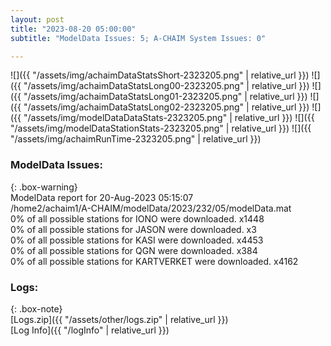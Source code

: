 ```yaml
---
layout: post
title: "2023-08-20 05:00:00"
subtitle: "ModelData Issues: 5; A-CHAIM System Issues: 0"

---
```


![]({{ "/assets/img/achaimDataStatsShort-2323205.png" | relative_url }})
![]({{ "/assets/img/achaimDataStatsLong00-2323205.png" | relative_url }})
![]({{ "/assets/img/achaimDataStatsLong01-2323205.png" | relative_url }})
![]({{ "/assets/img/achaimDataStatsLong02-2323205.png" | relative_url }})
![]({{ "/assets/img/modelDataDataStats-2323205.png" | relative_url }})
![]({{ "/assets/img/modelDataStationStats-2323205.png" | relative_url }})
![]({{ "/assets/img/achaimRunTime-2323205.png" | relative_url }})


### ModelData Issues:  
  
{: .box-warning}  
 ModelData report for 20-Aug-2023 05:15:07   
 /home2/achaim1/A-CHAIM/modelData/2023/232/05/modelData.mat   
 0% of all possible stations for IONO were downloaded. x1448   
 0% of all possible stations for JASON were downloaded. x3   
 0% of all possible stations for KASI were downloaded. x4453   
 0% of all possible stations for QGN were downloaded. x384   
 0% of all possible stations for KARTVERKET were downloaded. x4162   
  


### Logs:  
  
{: .box-note}  
[Logs.zip]({{ "/assets/other/logs.zip" | relative_url }})  
[Log Info]({{ "/logInfo" | relative_url }})  
